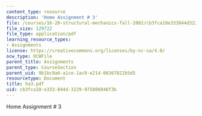 ```yaml
---
content_type: resource
description: 'Home Assignment # 3'
file: /courses/16-20-structural-mechanics-fall-2002/cb3fca10e333844d3229975806046f3b_ha3.pdf
file_size: 129722
file_type: application/pdf
learning_resource_types:
- Assignments
license: https://creativecommons.org/licenses/by-nc-sa/4.0/
ocw_type: OCWFile
parent_title: Assignments
parent_type: CourseSection
parent_uid: 9b1bc9a6-a1ce-1ac9-e214-06367022b5d5
resourcetype: Document
title: ha3.pdf
uid: cb3fca10-e333-844d-3229-975806046f3b
---
```

Home Assignment # 3
